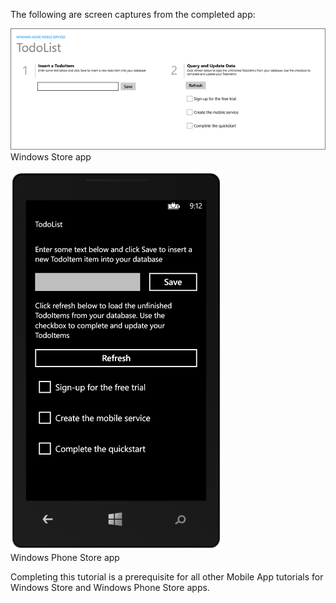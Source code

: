 
The following are screen captures from the completed app:

![](./media/app-service-mobile-windows-universal-get-started/mobile-quickstart-completed.png)
<br/>Windows Store app

![](./media/app-service-mobile-windows-universal-get-started/mobile-quickstart-completed-wp8.png)
<br/>Windows Phone Store app

Completing this tutorial is a prerequisite for all other Mobile App tutorials for Windows Store and Windows Phone Store apps. 
